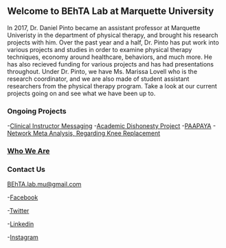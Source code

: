 ## Welcome to BEhTA Lab at Marquette University

  In 2017, Dr. Daniel Pinto became an assistant professor at Marquette Univeristy in the department of physical therapy, and brought his research projects with him. Over the past year and a half, Dr. Pinto has put work into various projects and studies in order to examine physical therapy techniques, economy around healthcare, behaviors, and much more. He has also recieved funding for various projects and has had presentations throughout. 
  Under Dr. Pinto, we have Ms. Marissa Lovell who is the research coordinator, and we are also made of student assistant researchers from the physical therapy program. 
   Take a look at our current projects going on and see what we have been up to.

### Ongoing Projects
-[Clinical Instructor Messaging]()
-[Academic Dishonesty Project]()
-[PAAPAYA]()
-[Network Meta Analysis, Regarding Knee Replacement]()

### [Who We Are]()

### Contact Us
BEhTA.lab.mu@gmail.com

-[Facebook]()

-[Twitter]()

-[Linkedin]()

-[Instagram]()
